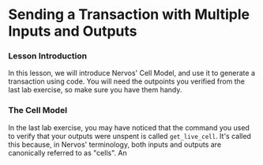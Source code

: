 # Sending a Transaction with Multiple Inputs and Outputs

### Lesson Introduction

In this lesson, we will introduce Nervos' Cell Model, and use it to generate a transaction using code. You will need the outpoints you verified from the last lab exercise, so make sure you have them handy.

### The Cell Model

In the last lab exercise, you may have noticed that the command you used to verify that your outputs were unspent is called `get_live_cell`. It's called this because, in Nervos' terminology, both inputs and outputs are canonically referred to as "cells". An 


